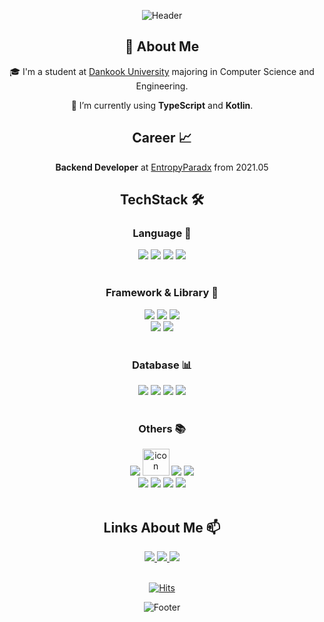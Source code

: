 <div align="center">

![Header](https://capsule-render.vercel.app/api?type=waving&color=timeGradient&height=250&section=header)

## 👋 About Me
🎓 I'm a student at [Dankook University](https://www.dankook.ac.kr/en/web/international) majoring in Computer Science and Engineering.

🌱 I’m currently using **TypeScript** and **Kotlin**.

## Career 📈
**Backend Developer** at [EntropyParadx](https://entropyparadox.com/) from 2021.05

## TechStack 🛠
### Language 📕

<img src="https://img.shields.io/badge/TypeScript-3776AB?style=for-the-badge&logo=TypeScript&logoColor=ffffff"/>
<img src="https://img.shields.io/badge/Kotlin-666DD7?style=for-the-badge&logo=kotlin&logoColor=ffffff"/>
<img src="https://img.shields.io/badge/JavaScript-F7DF1E?style=for-the-badge&logo=JavaScript&logoColor=ffffff"/>
<img src="https://img.shields.io/badge/Java-007396?style=for-the-badge&logo=java&logoColor=ffffff"/>

<br>
<br>

###  Framework & Library 🧰

<img src="https://img.shields.io/badge/Nest.js-EA2745?style=for-the-badge&logo=NestJs&logoColor=ffffff">
<img src="https://img.shields.io/badge/Spring Boot-6DB33F?style=for-the-badge&logo=Spring Boot&logoColor=ffffff">
<img src="https://img.shields.io/badge/Node.js-339933?style=for-the-badge&logo=Node.js&logoColor=ffffff">

<br/>
<img src="https://img.shields.io/badge/Next.js-000000?style=for-the-badge&logo=Next.js&logoColor=ffffff">
<img src="https://img.shields.io/badge/React-61DAFB?style=for-the-badge&logo=React&logoColor=ffffff">
<br>
<br>

###  Database 📊


<img src="https://img.shields.io/badge/MySQL-4479A1?style=for-the-badge&logo=MySQL&logoColor=ffffff">
<img src="https://img.shields.io/badge/PostgreSQL-316192?style=for-the-badge&logo=PostgreSQL&logoColor=ffffff">
<img src="https://img.shields.io/badge/MongoDB-47A248?style=for-the-badge&logo=MongoDB&logoColor=ffffff"/>
<img src="https://img.shields.io/badge/Redis-DC382D?style=for-the-badge&logo=Redis&logoColor=ffffff">

<br>
<br>


###  Others 📚

<img src="https://img.shields.io/badge/github-181717?style=for-the-badge&logo=github&logoColor=ffffff">
<img src="https://techstack-generator.vercel.app/docker-icon.svg" alt="icon" width="43" height="43" />
<img src="https://img.shields.io/badge/Amazon AWS-232F3E?style=for-the-badge&logo=Amazon AWS&logoColor=ffffff">
<img src="https://img.shields.io/badge/NGINX-009639?style=for-the-badge&logo=NGINX&logoColor=ffffff">
<br/>
<img src="https://img.shields.io/badge/Kibana-005571?style=for-the-badge&logo=Kibana&logoColor=ffffff">
<img src="https://img.shields.io/badge/Grafana-F46800?style=for-the-badge&logo=Grafana&logoColor=ffffff">
<img src="https://img.shields.io/badge/Prometheus-E6522C?style=for-the-badge&logo=Prometheus&logoColor=ffffff">
<img src="https://img.shields.io/badge/PM2-005571?style=for-the-badge&logo=pm2&logoColor=ffffff">

<br>
<br>

## Links About Me 📫
<a href="https://www.linkedin.com/in/dylanoh">
  <img src="https://img.shields.io/badge/linkedin-0A66C2?style=for-the-badge&logo=linkedin&logoColor=ffffff">
</a>
<a href="https://eight20.tistory.com/">
  <img src="https://img.shields.io/badge/blog-181717?style=for-the-badge&logo=tistory&logoColor=ffffff">
</a>
<a href="https://hyuntaek5.github.io/">
  <img src="https://img.shields.io/badge/resume-0288D1?style=for-the-badge&logo=bookStack&logoColor=ffffff">
</a>

<br> 
<br>

[![Hits](https://hits.seeyoufarm.com/api/count/incr/badge.svg?url=https%3A%2F%2Fgithub.com%2FHyunTaek5%2FHyunTaek5&count_bg=%2355A8A3&title_bg=%23555555&icon=github.svg&icon_color=%23E7E7E7&title=hits&edge_flat=true)](https://hits.seeyoufarm.com)


![Footer](https://capsule-render.vercel.app/api?type=waving&color=timeGradient&height=250&section=footer)
<!--
**HyunTaek5/HyunTaek5** is a ✨ _special_ ✨ repository because its `README.md` (this file) appears on your GitHub profile.

Here are some ideas to get you started:

- 🔭 I’m currently working on ...
- 🌱 I’m currently learning ...
- 👯 I’m looking to collaborate on ...
- 🤔 I’m looking for help with ...
- 💬 Ask me about ...
- 📫 How to reach me: ...
- 😄 Pronouns: ...
- ⚡ Fun fact: ...
-->
